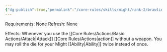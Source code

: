 ```yaml
---
{"dg-publish":true,"permalink":"/core-rules/skills/might/rank-2/brawling/"}
---
```


Requirements: None
Refresh: None

Effects:
Whenever you use the [[Core Rules/Actions/Basic Actions/Attack\|Attack]] [[Core Rules/Actions\|action]] without a weapon. You may roll the die for your Might [[Ability\|Ability]] twice instead of once.